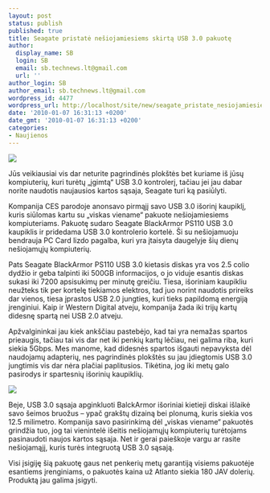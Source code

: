 ```yaml
---
layout: post
status: publish
published: true
title: Seagate pristatė nešiojamiesiems skirtą USB 3.0 pakuotę
author:
  display_name: SB
  login: SB
  email: sb.technews.lt@gmail.com
  url: ''
author_login: SB
author_email: sb.technews.lt@gmail.com
wordpress_id: 4477
wordpress_url: http://localhost/site/new/seagate_pristate_nesiojamiesiems_skirta_usb_30_pakuote/
date: '2010-01-07 16:31:13 +0200'
date_gmt: '2010-01-07 16:31:13 +0200'
categories:
- Naujienos
---
```

<div class="imgright"><img src="http://www.part.lt/img/e4525ecc80fb496101ae249eb19ec636710.jpg"  /></div>
<p>Jūs veikiausiai vis dar neturite pagrindinės plokštės bet kuriame iš jūsų kompiuterių, kuri turėtų „įgimtą“ USB 3.0 kontrolerį, tačiau jei jau dabar norite naudotis naujausios kartos sąsaja, Seagate turi ką pasiūlyti.</p>
<p>Kompanija CES parodoje anonsavo pirmąjį savo USB 3.0 išorinį kaupiklį, kuris siūlomas kartu su „viskas viename“ pakuote nešiojamiesiems kompiuteriams. Pakuotę sudaro Seagate BlackArmor PS110 USB 3.0 kaupiklis ir pridedama USB 3.0 kontrolerio kortelė. Ši su nešiojamuoju bendrauja PC Card lizdo pagalba, kuri yra įtaisyta daugelyje šių dienų nešiojamųjų kompiuterių. </p>
<p>Pats Seagate BlackArmor PS110 USB 3.0 kietasis diskas yra vos 2.5 colio dydžio ir geba talpinti iki 500GB informacijos, o jo viduje esantis diskas sukasi iki 7200 apsisukimų per minutę greičiu. Tiesa, išoriniam kaupikliu neužteks tik per kortelę tiekiamos elektros, tad juo norint naudotis prireiks dar vienos, tiesa įprastos USB 2.0 jungties, kuri tieks papildomą energiją įrenginiui. Kaip ir Western Digital atveju, kompanija žada iki trijų kartų didesnę spartą nei USB 2.0 atveju.</p>
<p>Apžvalgininkai jau kiek ankščiau pastebėjo, kad tai yra nemažas spartos prieaugis, tačiau tai vis dar net iki penkių kartų lėčiau, nei galima riba, kuri siekia 5Gbps. Mes manome, kad didesnės spartos išgauti nepavyksta dėl naudojamų adapterių, nes pagrindinės plokštės su jau įdiegtomis USB 3.0 jungtimis vis dar nėra plačiai paplitusios. Tikėtina, jog iki metų galo pasirodys ir spartesnių išorinių kaupiklių.</p>
<p><img src="http://www.part.lt/img/ccd41986985a4b84367b89490b7db625143.jpg" /></p>
<p>Beje, USB 3.0 sąsaja apginkluoti BalckArmor išoriniai kietieji diskai išlaikė savo šeimos bruožus – ypač grakštų dizainą bei plonumą, kuris siekia vos 12.5 milimetro. Kompanija savo pasirinkimą dėl „viskas viename“ pakuotės grindžia tuo, jog tai vienintelė išeitis nešiojamųjų kompiuterių turėtojams pasinaudoti naujos kartos sąsaja. Net ir gerai paieškoje vargu ar rasite nešiojamąjį, kuris turės integruotą USB 3.0 sąsają.</p>
<p>Visi įsigiję šią pakuotę gaus net penkerių metų garantiją visiems pakuotėje esantiems įrenginiams, o pakuotės kaina už Atlanto siekia 180 JAV dolerių. Produktą jau galima įsigyti.<br /></p>
